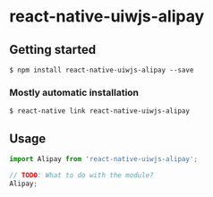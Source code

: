 # react-native-uiwjs-alipay

## Getting started

`$ npm install react-native-uiwjs-alipay --save`

### Mostly automatic installation

`$ react-native link react-native-uiwjs-alipay`

## Usage
```javascript
import Alipay from 'react-native-uiwjs-alipay';

// TODO: What to do with the module?
Alipay;
```
